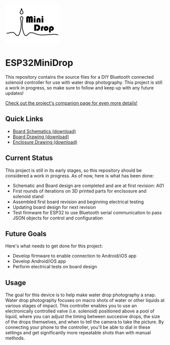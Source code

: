 [![](https://github.com/ChandlerMcCowan/ESP32MiniDrop/raw/master/Enclosure%20Files/Images/ESPMiniDrop_Enclosure_Logo_Small.png)](#)
# ESP32MiniDrop
This repository contains the source files for a DIY Bluetooth connected solenoid controller for use with water drop photography. This project is still a work in progress, so make sure to follow and keep up with any future updates!

[Check out the project's companion page for even more details!](https://chandlermccowan.github.io/ESP32MiniDrop/)

## Quick Links
- [Board Schematics (download)](https://github.com/ChandlerMcCowan/ESP32MiniDrop/raw/master/Hardware%20Files/PDFs/ESP32MiniDrop_Schematics_A02.pdf)
- [Board Drawing (download)](https://github.com/ChandlerMcCowan/ESP32MiniDrop/raw/master/Hardware%20Files/PDFs/ESP32MiniDrop_Assembly_A02.pdf)
- [Enclosure Drawing (download)](https://github.com/ChandlerMcCowan/ESP32MiniDrop/raw/master/Enclosure%20Files/ESP32MiniDrop_Enclosure_Assembly_Drawing.pdf)

## Current Status

This project is still in its early stages, so this repository should be considered a work in progress. As of now, here is what has been done:
- Schematic and Board design are completed and are at first revision: A01
- First rounds of iterations on 3D printed parts for enclsosure and solenoid stand
- Assembled first board revision and beginning electrical testing
- Updating board design for next revision
- Test firmware for ESP32 to use Bluetooth serial communication to pass JSON objects for control and configuration

## Future Goals

Here's what needs to get done for this project:
- Develop firmware to enable connection to Android/iOS app
- Develop Android/iOS app
- Perform electrical tests on board design

## Usage
The goal for this device is to help make water drop photography a snap. Water drop photography focuses on macro shots of water or other liquids at various stages of impact. This controller enables you to use an electronically controlled valve (i.e. solenoid) positioned above a pool of liquid, where you can adjust the timing between succesive drops, the size of the drops themselves, and when to tell the camera to take the picture. By connecting your phone to the controller, you'll be able to dial in these settings and get significantly more repeatable shots than with manual methods.
